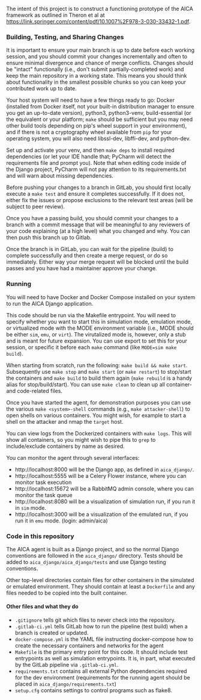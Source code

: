 The intent of this project is to construct a functioning prototype of the AICA framework as outlined in Theron et al at
https://link.springer.com/content/pdf/10.1007%2F978-3-030-33432-1.pdf.

<h3>Building, Testing, and Sharing Changes</h3>

It is important to ensure your main branch is up to date before each working session, and you should commit your 
changes incrementally and often to ensure minimal divergence and chance of merge conflicts. Changes should be "intact" 
functionally (i.e., don't submit partially-completed work) and keep the main repository in a working state. This means 
you should think about functionality in the smallest possible chunks so you can keep your contributed work up to date.

Your host system will need to have a few things ready to go: Docker (installed from Docker itself, not your built-in 
distribution manager to ensure you get an up-to-date version), python3, python3-venv, build-essential (or the equivalent
or your platform; `make` should be sufficient but you may need other build tools depending on pip's wheel support in 
your environment), and if there is not a cryptography wheel available from `pip` for your operating system, you will 
also need libssl-dev, libffi-dev, and python-dev.

Set up and activate your venv, and then `make deps` to install required dependencies (or let your IDE handle that; 
PyCharm will detect the requirements file and prompt you). Note that when editing code inside of the Django project, 
PyCharm will not pay attention to its requirements.txt and will warn about missing dependencies. 

Before pushing your changes to a branch in GitLab, you should first locally execute a `make test` and ensure it 
completes successfully. If it does not, either fix the issues or propose exclusions to the relevant test areas 
(will be subject to peer review).

Once you have a passing build, you should commit your changes to a branch with a commit message that will be meaningful
to any reviewers of your code explaining (at a high level) what you changed and why. You can then push this branch up
to Gitlab.

Once the branch is in GitLab, you can wait for the pipeline (build) to complete successfully and then create a merge
request, or do so immediately. Either way your merge request will be blocked until the build passes and you have had a
maintainer approve your change.

<h3>Running</h3>

You will need to have Docker and Docker Compose installed on your system to run the AICA Django application. 

This code should be run via the Makefile entrypoint. You will need to specify whether you want to start this in
simulation mode, emulation mode, or virtualized mode with the MODE environment variable (i.e., MODE should be either 
`sim`, `emu`, or `virt`). The virutalized mode is, however, only a stub and is meant for future expansion.
You can use export to set this for your session, or specific it before each `make` command (like `MODE=sim make build`).

When starting from scratch, run the following: `make build && make start`. Subsequently use `make stop` and `make start`
(or `make restart`) to stop/start the containers and `make build` to build them again (`make rebuild` is a handy alias
for stop/build/start). You can use `make clean` to clean up all container- and code-related files. 

Once you have started the agent, for demonstration purposes you can use the various `make <system>-shell` commands
(e.g., `make attacker-shell`) to open shells on various containers. You might wish, for example to start a shell on
the attacker and nmap the `target` host. 

You can view logs from the Dockerized containers with `make logs`. This will show all containers, so you might wish
to pipe this to `grep` to include/exclude containers by name as desired.

You can monitor the agent through several interfaces:

* http://localhost:8000 will be the Django app, as defined in `aica_django/`.
* http://localhost:5555 will be a Celery Flower instance, where you can monitor task execution
* http://localhost:15672 will be a RabbitMQ admin console, where you can monitor the task queue
* http://localhost:8080 will be a visualization of simulation run, if you run it in `sim` mode.
* http://localhost:3000 will be a visualization of the emulated run, if you run it in `emu` mode. (login: admin/aica)

<h3>Code in this repository</h3>

The AICA agent is built as a Django project, and so the normal Django conventions are followed in the `aica_django/`
directory. Tests should be added to `aica_django/aica_django/tests` and use Django testing conventions.

Other top-level directories contain files for other containers in the simulated or emulated environment. They should contain at
least a `Dockerfile` and any files needed to be copied into the built container.

<h4>Other files and what they do</h4>

* `.gitignore` tells git which files to never check into the repository.
* `.gitlab-ci.yml` tells GitLab how to run the pipeline (test build) when a branch is created or updated.
* `docker-compose.yml`  is the YAML file instructing docker-compose how to create the necessary containers and networks for the agent
* `Makefile` is the primary entry point for this code. It should include test entrypoints as well as simulation entrypoints. It is, in part, what executed by the GitLab pipeline via `.gitlab-ci.yml`.
* `requirements.txt` contains all external Python dependencies required for the dev environment (requirements for the running agent should be placed in `aica_django/requirements.txt`) 
* `setup.cfg` contains settings to control programs such as flake8. 

